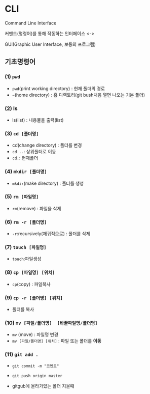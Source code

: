 # CLI

Command Line Interface

커맨드(명령어)를 통해 작동하는 인터페이스 <-> 

GUI(Graphic User Interface, 보통의 프로그램)



## 기초명령어

### (1) `pwd`

- `pwd`(print working directory) : 현재 폴더의 경로
- `~`(home directory) : 홈 디렉토리(git bush처음 열면 나오는 기본 폴더)



### (2) ls

- ls(list) : 내용물을 출력(list)



### (3) `cd [폴더명]`

- cd(change directory) : 폴더를 변경
- `cd ..`: 상위폴더로 이동
- `cd.`: 현재폴더



### (4) `mkdir [폴더명]`

- `mkdir`(make directory) : 폴더를 생성

### (5) `rm [파일명]`

- `rm`(remove) : 파일을 삭제

### (6) `rm -r [폴더명]`

- `-r`:recursively(재귀적으로) : 폴더를 삭제

### (7) `touch [파일명]`

- `touch`:파일생성



### (8) `cp [파일명] [위치]`

- `cp`(copy) : 파일복사 



### (9) `cp -r [폴더명] [위치]`

- 폴더를 복사

### (10)  `mv [파일/폴더명]  [바꿀파일명/폴더명]`

- `mv` (move) : 파일명 변경
- `mv [파일/폴더명] [위치]` : 파일 또는 폴더를 **이동**

### (11) `git add .`

- `git commit -m "코멘트"`
- `git push origin master`

- gitgub에 올라가있는 폴더 지울때

